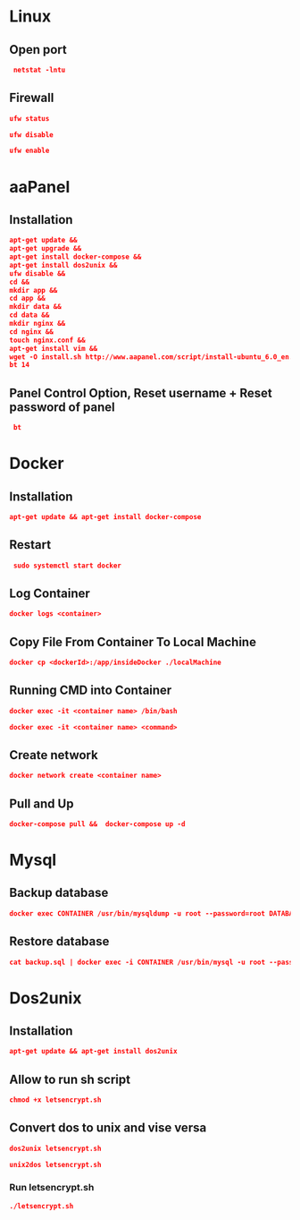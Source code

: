 # Linux

## Open port

```json
 netstat -lntu
```

## Firewall

```json
ufw status
```

```json
ufw disable
```

```json
ufw enable
```

# aaPanel

## Installation

```json
apt-get update &&
apt-get upgrade &&
apt-get install docker-compose &&
apt-get install dos2unix &&
ufw disable &&
cd &&
mkdir app &&
cd app &&
mkdir data &&
cd data &&
mkdir nginx &&
cd nginx &&
touch nginx.conf &&
apt-get install vim &&
wget -O install.sh http://www.aapanel.com/script/install-ubuntu_6.0_en.sh && sudo bash install.sh &&
bt 14
```

## Panel Control Option, Reset username + Reset password of panel

```json
 bt
```

# Docker

## Installation

```json
apt-get update && apt-get install docker-compose
```

## Restart

```json
 sudo systemctl start docker
```

## Log Container

```json
docker logs <container>
```

## Copy File From Container To Local Machine

```json
docker cp <dockerId>:/app/insideDocker ./localMachine
```

## Running CMD into Container

```json
docker exec -it <container name> /bin/bash
```

```json
docker exec -it <container name> <command>
```

## Create network

```json
docker network create <container name>
```

## Pull and Up

```json
docker-compose pull &&  docker-compose up -d
```

# Mysql

## Backup database

```json
docker exec CONTAINER /usr/bin/mysqldump -u root --password=root DATABASE > backup.sql
```

## Restore database

```json
cat backup.sql | docker exec -i CONTAINER /usr/bin/mysql -u root --password=root DATABASE
```

# Dos2unix

## Installation

```json
apt-get update && apt-get install dos2unix
```

## Allow to run sh script

```json
chmod +x letsencrypt.sh
```

## Convert dos to unix and vise versa

```json
dos2unix letsencrypt.sh
```

```json
unix2dos letsencrypt.sh
```

### Run letsencrypt.sh

```json
./letsencrypt.sh
```
